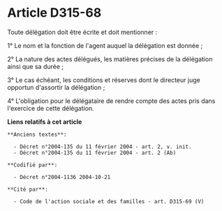 # Article D315-68

Toute délégation doit être écrite et doit mentionner :

1° Le nom et la fonction de l'agent auquel la délégation est donnée ;

2° La nature des actes délégués, les matières précises de la délégation ainsi que sa durée ;

3° Le cas échéant, les conditions et réserves dont le directeur juge opportun d'assortir la délégation ;

4° L'obligation pour le délégataire de rendre compte des actes pris dans l'exercice de cette délégation.

**Liens relatifs à cet article**

	**Anciens textes**:

	  - Décret n°2004-135 du 11 février 2004 - art. 2, v. init.
	  - Décret n°2004-135 du 11 février 2004 - art. 2 (Ab)

	**Codifié par**:

	  - Décret n°2004-1136 2004-10-21

	**Cité par**:

	  - Code de l'action sociale et des familles - art. D315-69 (V)
